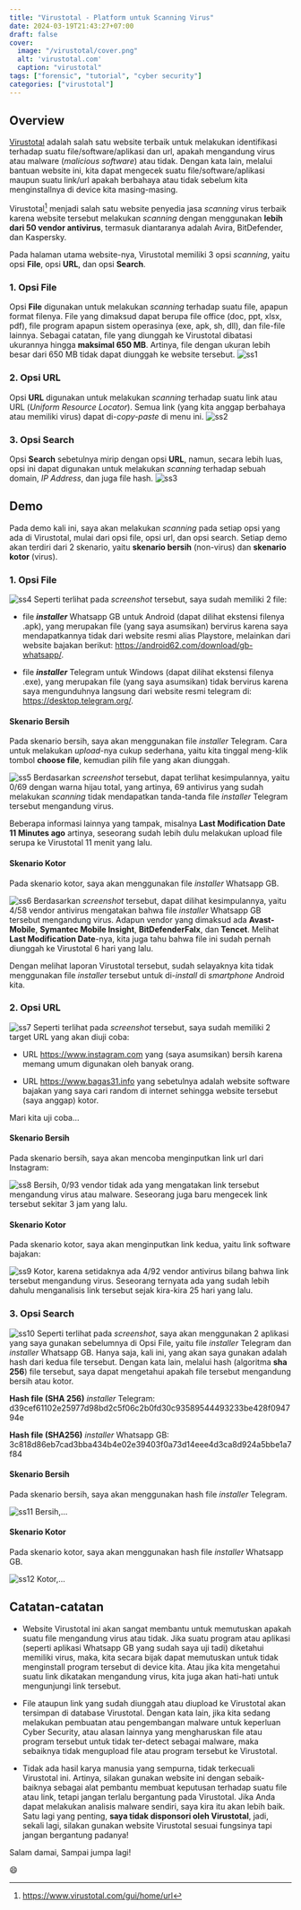 ```yaml
---
title: "Virustotal - Platform untuk Scanning Virus"
date: 2024-03-19T21:43:27+07:00
draft: false
cover:
  image: "/virustotal/cover.png"
  alt: 'virustotal.com'
  caption: "virustotal"
tags: ["forensic", "tutorial", "cyber security"]
categories: ["virustotal"]
---
```


## Overview

[Virustotal](https://www.virustotal.com/gui/home/url) adalah salah satu website terbaik untuk melakukan identifikasi terhadap suatu file/software/aplikasi dan url, apakah mengandung virus atau malware (*malicious software*) atau tidak. Dengan kata lain, melalui bantuan website ini, kita dapat mengecek suatu file/software/aplikasi maupun suatu link/url apakah berbahaya atau tidak sebelum kita menginstallnya di device kita masing-masing.

Virustotal[^1] menjadi salah satu website penyedia jasa *scanning* virus terbaik karena website tersebut melakukan *scanning* dengan menggunakan **lebih dari 50 vendor antivirus**, termasuk diantaranya adalah Avira, BitDefender, dan Kaspersky.

Pada halaman utama website-nya, Virustotal memiliki 3 opsi *scanning*, yaitu opsi **File**, opsi **URL**, dan opsi **Search**. 

### 1. Opsi File 
Opsi **File** digunakan untuk melakukan *scanning* terhadap suatu file, apapun format filenya. File yang dimaksud dapat berupa file office (doc, ppt, xlsx, pdf), file program apapun sistem operasinya (exe, apk, sh, dll), dan file-file lainnya. Sebagai catatan, file yang diunggah ke Virustotal dibatasi ukurannya hingga **maksimal 650 MB**. Artinya, file dengan ukuran lebih besar dari 650 MB tidak dapat diunggah ke website tersebut.
![ss1](/virustotal/ss1.png)

### 2. Opsi URL 
Opsi **URL** digunakan untuk melakukan *scanning* terhadap suatu link atau URL (*Uniform Resource Locator*). Semua link (yang kita anggap berbahaya atau memiliki virus) dapat di-*copy-paste* di menu ini.
![ss2](/virustotal/ss2.png)

### 3. Opsi Search
Opsi **Search** sebetulnya mirip dengan opsi **URL**, namun, secara lebih luas, opsi ini dapat digunakan untuk melakukan *scanning* terhadap sebuah domain, *IP Address*, dan juga file hash.
![ss3](/virustotal/ss3.png)


## Demo

Pada demo kali ini, saya akan melakukan *scanning* pada setiap opsi yang ada di Virustotal, mulai dari opsi file, opsi url, dan opsi search. Setiap demo akan terdiri dari 2 skenario, yaitu **skenario bersih** (non-virus) dan **skenario kotor** (virus).

### 1. Opsi File

![ss4](/virustotal/ss4.png)
Seperti terlihat pada *screenshot* tersebut, saya sudah memiliki 2 file:

- file ***installer*** Whatsapp GB untuk Android (dapat dilihat ekstensi filenya .apk), yang merupakan file (yang saya asumsikan) bervirus karena saya mendapatkannya tidak dari website resmi alias Playstore, melainkan dari website bajakan berikut: https://android62.com/download/gb-whatsapp/. 

- file ***installer*** Telegram untuk Windows (dapat dilihat ekstensi filenya .exe), yang merupakan file (yang saya asumsikan) tidak bervirus karena saya mengunduhnya langsung dari website resmi telegram di: https://desktop.telegram.org/.

#### Skenario Bersih
Pada skenario bersih, saya akan menggunakan file *installer* Telegram. Cara untuk melakukan *upload*-nya cukup sederhana, yaitu kita tinggal meng-klik tombol **choose file**, kemudian pilih file yang akan diunggah.

![ss5](/virustotal/ss5.png)
Berdasarkan *screenshot* tersebut, dapat terlihat kesimpulannya, yaitu 0/69 dengan warna hijau total, yang artinya, 69 antivirus yang sudah melakukan *scanning* tidak mendapatkan tanda-tanda file *installer* Telegram tersebut mengandung virus. 

Beberapa informasi lainnya yang tampak, misalnya **Last Modification Date 11 Minutes ago** artinya, seseorang sudah lebih dulu melakukan upload file serupa ke Virustotal 11 menit yang lalu.

#### Skenario Kotor
Pada skenario kotor, saya akan menggunakan file *installer* Whatsapp GB.

![ss6](/virustotal/ss6.png)
Berdasarkan *screenshot* tersebut, dapat dilihat kesimpulannya, yaitu 4/58 vendor antivirus mengatakan bahwa file *installer* Whatsapp GB tersebut mengandung virus. Adapun vendor yang dimaksud ada **Avast-Mobile**, **Symantec Mobile Insight**, **BitDefenderFalx**, dan **Tencet**. Melihat **Last Modification Date**-nya, kita juga tahu bahwa file ini sudah pernah diunggah ke Virustotal 6 hari yang lalu.

Dengan melihat laporan Virustotal tersebut, sudah selayaknya kita tidak menggunakan file *installer* tersebut untuk di-*install* di *smartphone* Android kita.

### 2. Opsi URL

![ss7](/virustotal/ss7.png)
Seperti terlihat pada *screenshot* tersebut, saya sudah memiliki 2 target URL yang akan diuji coba:

- URL https://www.instagram.com yang (saya asumsikan) bersih karena memang umum digunakan oleh banyak orang.

- URL https://www.bagas31.info yang sebetulnya adalah website software bajakan yang saya cari random di internet sehingga website tersebut (saya anggap) kotor.

Mari kita uji coba...

#### Skenario Bersih
Pada skenario bersih, saya akan mencoba menginputkan link url dari Instagram: 

![ss8](/virustotal/ss8.png)
Bersih, 0/93 vendor tidak ada yang mengatakan link tersebut mengandung virus atau malware. Seseorang juga baru mengecek link tersebut sekitar 3 jam yang lalu.

#### Skenario Kotor
Pada skenario kotor, saya akan menginputkan link kedua, yaitu link software bajakan:

![ss9](/virustotal/ss9.png)
Kotor, karena setidaknya ada 4/92 vendor antivirus bilang bahwa link tersebut mengandung virus. Seseorang ternyata ada yang sudah lebih dahulu menganalisis link tersebut sejak kira-kira 25 hari yang lalu.

### 3. Opsi Search

![ss10](/virustotal/ss10.png)
Seperti terlihat pada *screenshot*, saya akan menggunakan 2 aplikasi yang saya gunakan sebelumnya di Opsi File, yaitu file *installer* Telegram dan *installer* Whatsapp GB. Hanya saja, kali ini, yang akan saya gunakan adalah hash dari kedua file tersebut. Dengan kata lain, melalui hash (algoritma **sha 256**) file tersebut, saya dapat mengetahui apakah file tersebut mengandung bersih atau kotor.

**Hash file (SHA 256)** *installer* Telegram: d39cef61102e25977d98bd2c5f06c2b0fd30c93589544493233be428f094794e

**Hash file (SHA256)** *installer* Whatsapp GB: 3c818d86eb7cad3bba434b4e02e39403f0a73d14eee4d3ca8d924a5bbe1a7f84

#### Skenario Bersih
Pada skenario bersih, saya akan menggunakan hash file *installer* Telegram.

![ss11](/virustotal/ss11.png)
Bersih,...

#### Skenario Kotor
Pada skenario kotor, saya akan menggunakan hash file *installer* Whatsapp GB.

![ss12](/virustotal/ss12.png)
Kotor,...

## Catatan-catatan

- Website Virustotal ini akan sangat membantu untuk memutuskan apakah suatu file mengandung virus atau tidak. Jika suatu program atau aplikasi (seperti aplikasi Whatsapp GB yang sudah saya uji tadi) diketahui memiliki virus, maka, kita secara bijak dapat memutuskan untuk tidak menginstall program tersebut di device kita. Atau jika kita mengetahui suatu link dikatakan mengandung virus, kita juga akan hati-hati untuk mengunjungi link tersebut.

- File ataupun link yang sudah diunggah atau diupload ke Virustotal akan tersimpan di database Virustotal. Dengan kata lain, jika kita sedang melakukan pembuatan atau pengembangan malware untuk keperluan Cyber Security, atau alasan lainnya yang mengharuskan file atau program tersebut untuk tidak ter-detect sebagai malware, maka sebaiknya tidak mengupload file atau program tersebut ke Virustotal.

- Tidak ada hasil karya manusia yang sempurna, tidak terkecuali Virustotal ini. Artinya, silakan gunakan website ini dengan sebaik-baiknya sebagai alat pembantu membuat keputusan terhadap suatu file atau link, tetapi jangan terlalu bergantung pada Virustotal. Jika Anda dapat melakukan analisis malware sendiri, saya kira itu akan lebih baik. Satu lagi yang penting, **saya tidak disponsori oleh Virustotal**, jadi, sekali lagi, silakan gunakan website Virustotal sesuai fungsinya tapi jangan bergantung padanya!

Salam damai,
Sampai jumpa lagi!

😄

[^1]: https://www.virustotal.com/gui/home/url